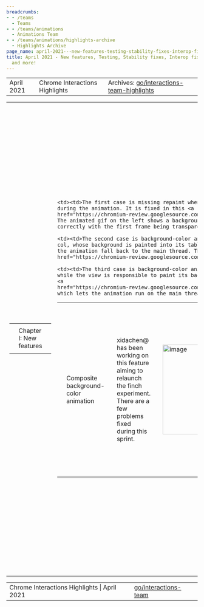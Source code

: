 ```yaml
---
breadcrumbs:
- - /teams
  - Teams
- - /teams/animations
  - Animations Team
- - /teams/animations/highlights-archive
  - Highlights Archive
page_name: april-2021---new-features-testing-stability-fixes-interop-fixes-metrics-and-more
title: April 2021 - New features, Testing, Stability fixes, Interop fixes, Metrics
  and more!
---
```


<table>
<tr>

<td>April 2021</td>

<td>Chrome Interactions Highlights</td>

<td>Archives: <a href="http://go/animations-team-highlights">go/interactions-team-highlights</a></td>

</tr>
</table>

<table>
<tr>

<td><table></td>
<td><tr></td>

<td><td>Chapter I: New features</td></td>

<td></tr></td>
<td></table></td>

<td><table></td>
<td><tr></td>

<td><td>Composite background-color animation</td></td>

<td><td>xidachen@ has been working on this feature aiming to relaunch the finch experiment. There are a few problems fixed during this sprint.</td></td>

<td><td><img alt="image" src="https://lh5.googleusercontent.com/F7Gd8acS30ufVNV31rACPtetP79aWl1e7A_6-egImHkIvP0HkTw8JezzJ9sGWDaTq90ESIT-AD2GzFziWEWT22vS8jQWypRx6XGa5jh1PhpJOqwv_e_l23yaTbPfPv7xIJzLY2ndjTOWTfw8mKN0kM5Utu3_KDwC3YtMCRXUdPwSR8VE" height=236 width=283></td></td>

<td><td>The first one is decouple paint and compositing, which is shown in the above diagram. Before, we call “CheckCanStartAnimationOnCompositor” during the paint stage to determine whether the element should be painted off the main thread or not. Then at the compositing stage, we call the function again to determine whether or not the animation can run on the compositor thread. This causes problems because the property tree node can change during the paint and compositing. The problem is now fixed in this <a href="https://chromium-review.googlesource.com/c/chromium/src/+/2740697">CL</a>, by not calling the above function during the paint stage, which requires us to implement a paint worklet code path to paint the element off the main thread.</td></td>

<td><td><img alt="image" src="https://lh5.googleusercontent.com/uMKCYFltvvzDFGgiOR0YM4RJAxCcXs2v1-CB6NjDKik24WSMmQ4l7QENYqmVBrwJXK_iYU-twKbkwe3qdmxuN4EhiUlAe-VzEbf3XzIQzcjdQAr2dF9fcDasCv9NrbXsOkwxvFDgd_G3PkzWVhUZFLJZpKkocEsCzFemLRAPJXyMr6c4" height=156.15577889447238 width=160.92156862745097><img alt="image" src="https://lh4.googleusercontent.com/mApGNxMJzTxfJyspM3dC2hDD5PxZPI0IbHlJXiUBojIatvcvUKruCfZ1dUaHo9oClrZybovSobha5abys1xu7JcVsoLuqVEnryeXE8O97ERzAPzQj5q_c3hfyxODc3alzEnHI9fSq6QtvcViSgCPrt1au2FDar9Yqf6hjyU7G3S6khE-" height=102 width=158></td></td>

<td><td>The second problem is missing repaint in a few cases, which is tracked in this <a href="http://crbug.com/1184832">bug</a>. During this sprint we have fixed most of them.</td></td>

    <td><td>The first case is missing repaint when the background is transparent
    during the animation. It is fixed in this <a
    href="https://chromium-review.googlesource.com/c/chromium/src/+/2739318">CL</a>.
    The animated gif on the left shows a background-color animation runs
    correctly with the first frame being transparent.</td></td>

    <td><td>The second case is background-color animation on table row or table
    col, whose background is painted into its table cell. In this case, we let
    the animation fall back to the main thread. This is fixed by this <a
    href="https://chromium-review.googlesource.com/c/chromium/src/+/2774182">CL</a>.</td></td>

    <td><td>The third case is background-color animation on the body animation,
    while the view is responsible to paint its background. It is fixed by this
    <a
    href="https://chromium-review.googlesource.com/c/chromium/src/+/2779551">CL</a>,
    which lets the animation run on the main thread.</td></td>

<td><td>Experimental: native paint worklet</td></td>

<td><td><img alt="image" src="https://lh6.googleusercontent.com/u4OXEWMRPI3jWZR3_7-yw4U3MTZzhp0HWcChG2GQzAplntSgS630soR4OHdF5FRPXDkcH7SBj2VLeubgwnZXuw5a2NbofZ5oLc_XC8DJtsB9DDmlo5WoSII-Ycf9sF9uSjis53JpIbp1CYXgoC1LR0CdJdR01p5Lc-eHpGfYPVoMxUSD" height=115 width=156><img alt="image" src="https://lh5.googleusercontent.com/LF-91rvLBmPzQjggeMwXQvees1eS98AvSlHfVn4zHgGdU-x2XVxiA9FOP3wfl2PGn_KACQX_Sl3nxmb2ve4xDOyLEohQ8TB0Nbt9NUh69KX4qok_Y8m6JT6fticXtTzNMTb0GRTKOc_FxERI9MKAcJiV_VILCai3Ip_iFD44VPgK6b9t" height=155.50314465408803 width=159.22981366459626></td></td>

<td><td>Our team is partnering with the skia team, to develop a variant of CSS paint worklet (a native paint worklet), to paint the background faster using native code.</td></td>

<td><td>The picture on the left shows example usage (full <a href="https://jsbin.com/foxasib/10/edit?html,css,js">JSBin</a> example). In the example, we don’t need to use the traditional CSS paint APIs such as “addModule” or “registerPaint”. Rather we use the “skottie” as the name to identify that this is native paint worklet.</td></td>

<td><td>The change is in a work-in-progress <a href="https://chromium-review.googlesource.com/c/chromium/src/+/2776692">CL</a>, currently the animation is running on the main thread, we need some more work to move it off the main thread.</td></td>

<td><td>Declarative show-hide explainer</td></td>

<td><td><img alt="image" src="https://lh4.googleusercontent.com/GBgzBa5UiaD5eZJ8uQvoFS6XgwJLNzTJXNxrAfI7YVCf1xXRAB_60I4NWtH6wq-0Hyu-CIIZfixOSVpjwGl4f084v0fUa2DX2UWifvj8i22ige0EO9VuvUDXKdamGPV72_e-DrmhwDxqb31lo6H1mlzbINbXAcxAg3cejGkZU4bpwYzY" height=181 width=283></td></td>

<td><td>flackr@ published an explainer for the plethora of options to implement tabs.</td></td>

<td><td>It has received early feedback from Brian Kardell regarding additional constraints and other options.</td></td>

<td></tr></td>
<td></table></td>

<td><table></td>
<td><tr></td>

<td><td>Chapter II: Testing</td></td>

<td><td>liviutinta@ fixed flaky test pointer_event_pointercapture_in_frame in this <a href="https://chromium-review.googlesource.com/c/chromium/src/+/2745276">CL</a>. Specifically, the issues found are:</td></td>

    <td><td>Successive test_driver.Actions().pointerMove might lead to coalesced
    pointermove events.</td></td>

    <td><td>test_driver.Actions().send() is asynchronous, the test assumed that
    it was synchronous.</td></td>

    <td><td>Differences between the test_driver.Actions() event streams between
    Windows/Linux.</td></td>

    <td><td>Order of pointerup/lostpointercapture when pointer travels across
    frames not well defined. Opened <a
    href="https://github.com/w3c/pointerevents/issues/355">PEWG</a> issue. This
    still leads to rare flaky runs.</td></td>

<td></tr></td>
<td></table></td>

<td><table></td>
<td><tr></td>

<td><td>Chapter III: Stability fixes</td></td>

<td></tr></td>
<td></table></td>

<td><table></td>
<td><tr></td>

<td><td>CHECK failure during cc animation timing calculation</td></td>

<td><td><img alt="image" src="https://lh3.googleusercontent.com/I6C6OMx1NCkE_II9gODyBjZWWhx5p3W5EP1eu9QYQ67bqgqud2m57pDBpCIjCTdU5W_UVj0ttJ926PJAUFi94fpXp_gFb2NcMzrkiFnZaSF2j7029gYhIZp6rd82bikH3O59P5zMboIwE1PrKfpfKt1Dz5xQjddJsCPcnp_3QOO6UW37" height=133 width=283></td></td>

<td><td>kevers@ worked on the problem where cc does timing calculations a bit differently from WAAPI with respect to animations. The problem is shown in the above code snippets. We verified the timing conversion as part of the check for eligibility to run on the compositor, but we didn’t consider time_offset when making the determination. The solution is to include time_offset in the calculation.</td></td>

<td><td>Crash GestureNavSimple::OnOverscrollModeChange</td></td>

<td><td><img alt="image" src="https://lh5.googleusercontent.com/esadj0fzfzQpcgNrzGxyJ_syNrllUSVLwrHXAJv_OCtJn6hHlnI3pe0Hg7DbE6G92o7-7S5sUrqYDAta_U2MKB_UOtr8p6Xm5myTsS2j_viQ4ZP_jNghQwYv3nJbCCe0BiHzUnXG9hrpPnGY4bQdzBqfy08kllRyV4tyks-2_FrQakoq" height=59 width=111><img alt="image" src="https://lh6.googleusercontent.com/xGKhq1xxbus-Etdfb4zkdnRLnUntPYGC8TSsG-pdoi1Za2hlfrNOvoPfHAwiRf-BcEJRJfkMI8pfWlpt9QOyXP5cEtYhLRU6kxLtpbTOTtKu139Jkt4t-NK1DXrM27SWOR9bmqQ6x-CejXQQ_KUV31DjCQ5Q6mNAPaWvKiPu7JnEfbu2" height=50 width=160></td></td>

<td><td>flackr@ <a href="https://chromium-review.googlesource.com/c/chromium/src/+/2791883">fixed</a> a crash that is due to object lifetime issue. The problem is that an unowned pointer was given to the RenderWidgetHostViewAura’s OverscrollController delegate, when the view did not guarantee that the delegate stayed alive. In some cases the web contents (and delegate) could be destroyed before the view resulting in using the deleted delegate.</td></td>

<td></tr></td>
<td><tr></td>

<td><td>Browser-verified user activation shows misleading data!</td></td>

<td><td>mustaq@ worked on the finch experiment on browser-verified user activation. Currently the finch data suggests verification failure rate is about 0.7%.</td></td>

    <td><td>Similar failures even in the Control groups where the feature is
    disabled.</td></td>

    <td><td>The Control group is consistently better/worse than the Enabled
    groups.</td></td>

    <td><td>This is the <a
    href="https://docs.google.com/document/d/1_4Tg9Bt1OXO6mjAF3a-gaH07G-siGKeSkj13GQnOmjo/edit#bookmark=id.qztvoysscbtv">report</a>
    for the finch.</td></td>

<td><td>The only explanation is maybe extension messaging <a href="https://bugs.chromium.org/p/chromium/issues/detail?id=957553">clobbering</a> user activation again. </td></td>

<td></tr></td>
<td><tr></td>

<td><td>Mac crash blink::Scrollbar::SetNeedsPaintInvaliation</td></td>

<td><td><img alt="image" src="https://lh4.googleusercontent.com/sVOLsU_m4QNyn5mYqClGfgBsCZW3e1ys7TI4OvXfsRN1GzmvXVlCMxpP-rS4tLhnzfTWG-dBOwXiSM-nvHq50uJTDahsBCMfOWL2m8FgR16jVOjzVbpduB2E67yyTUiwggkNj5RxYpArtk4jh0FIk5wXfJU5m-AoXfWegbEGQ6IeMLvb" height=108 width=139></td></td>

<td><td><img alt="image" src="https://lh4.googleusercontent.com/P2M4ziyZ_7xRlM5REV6gCNre90jI8MGnM0wPP1Tsz5cDmmCOS8-CxzwZVix1UvwO_OoM0vKFxKfYylxt4N0aUEDMiCvP_mKXovThUMrkQaKV2unX3V1wkg_6z33x_oTJf0zpkFljE89WuswLLelb079kVXKwkPeL0WmEYmte7lxhNrK0" height=63 width=135><img alt="image" src="https://lh6.googleusercontent.com/WYXgzyOiSZdyTOQXAMJHKLg5Yceo01s6NAzNrkeO5i_xJMPj-r9ohXH2UCj8yVMZizs9BFbKtdxKV1Dr1VBvz5d6vakEddv-skoYOF-DlmhjXSWDYAJ3VjfUALC8krWRz5WHEiwX560Zj2zg57vfY5tcmt6pU2BzSQgJ8Wf_q_EiGNFg" height=64 width=138></td></td>

<td><td>liviutinta@ fixed a crash related to scrollbar on mac.</td></td>

    <td><td>At first it looked like Scrollbar is used after free.</td></td>

    <td><td>In reality, in some cases animation_ is released/deallocated in the
    middle of the call to setCurrentProgress.</td></td>

    <td><td>The solution was to keep animation alive during setCurrentProgress
    by using Objective C retain/release.</td></td>

    <td><td>This is the top 7th renderer crash on latest beta on mac. It is
    responsible for 4 bugs (2 <a
    href="https://bugs.chromium.org/p/chromium/issues/list?q=id%3A1183276%2C1189926%2C&can=1">P1</a>
    release blockers, 2 <a
    href="https://bugs.chromium.org/p/chromium/issues/list?q=id%3A1194276%2C1193025%2C&can=1">P2s</a>).</td></td>

<td></tr></td>
<td></table></td>

<td><table></td>
<td><tr></td>

<td><td>Chapter IV: Interop fixes</td></td>

<td></tr></td>
<td></table></td>

<td><table></td>
<td><tr></td>

<td><td>Created sticky demo for web.dev interop article</td></td>

<td><td><img alt="image" src="https://lh6.googleusercontent.com/mbLti-1KairtHNLRhylAT2mv25lCbch_Io8o0tZr-K8Rpve-Mh_AQD221he3KB0b8SLzKv2iZ5VWToKlBXN0bZhj9OWJR1epEGleEwA5iHC7WvAv-6UDjJZM7XWwpfDiLSuD2iktSB1qV-ziDBEvrOUs9o62O_UwlAm4k7GMoEa-VuH4" height=231 width=283></td></td>

<td><td>flackr@ created a demo of one of the common remaining position sticky interop issues for the web.dev article <a href="https://web.dev/compact2021/">https://web.dev/compact2021/</a> which was published this sprint.</td></td>

<td><td>Scroll-snap support for writing modes</td></td>

<td><td><img alt="image" src="https://lh4.googleusercontent.com/GFUNUuZfoyToayBRC3SSWP7IphGoj22B-uK2MI6w_I6-1JtZRro9P9nAkTOEesL5x2mFSNpJupHzLMUACAijmKdKCzzfsDS-RiFYUfh0dfzJLFGKG2lohrqF4Yk8MQuQRd0ajDXD1YiyppnmXH0Sx_uXMNppwU92ya6FyHo4re7x62X7" height=94 width=134><img alt="image" src="https://lh3.googleusercontent.com/OHW5kXcg6uHP0ISGXjpN70Xv5R_pWv074djPWXZhWHlTCoRJCUepJecn0pdOMLx_uaQlqibW4a5Ck9tRyFNof02BWjS0B0Y_OQoGqPgOqeN6atzqWEeqpq-uLyZPKlGZIwOTHGMlpzLYmOVefrIZPJO7jatDhyf7FsmvLiRI4VT_9b5A" height=91 width=137></td></td>

<td><td> Old New</td></td>

<td><td>kevers@ worked on scroll-snap to enable support for writing modes.</td></td>

    <td><td>The image on the left-hand side shows the old behavior where some of
    the writing modes aren’t supported.</td></td>

    <td><td>The image on the right-hand side shows that we now support all the
    writing modes.</td></td>

<td></tr></td>
<td><tr></td>

<td><td>Scroll-snap outside of scroll corridors</td></td>

<td><td><img alt="image" src="https://lh6.googleusercontent.com/nbVYNy4089lUbQyUYlN0tceM9q7lgvjWwnyoBPEL_EzqB1gwtDQDOkkF5G5kOnUUKoW7ArYZyZOtkD_BxoFLxfV2Xr8n7j0oPOcOR3guzmksRFD6QIK1CPXYrM90TNWYBQupSn1CJtKBWoq-YSpqkoKPxym0rCELfP8qLIi_gQsanV4Z" height=95 width=284></td></td>

<td><td> Old</td></td>

<td><td><img alt="image" src="https://lh6.googleusercontent.com/rsWuZoc7YVjlNpE7wREzQc0RTkv9pZw8F-bkZj3TLFvKNtogc6x9jab1cmBSv_XCoSgAxcgJwRpe-_mjoYmHtxeItWjfLja5UnvUoTqw5TOpqM-OEm8gS4etqmfmNUPKsaXmAR3ZVjDAANclCHOazcLl73SIs9gE25SMWm9VFSqHVF-n" height=95 width=283></td></td>

<td><td> New</td></td>

<td><td>The missing block was offscreen in both x and y direction. Missed as a candidate search position when combining independent x & y searches.</td></td>

<td><td>Fixed tests in css/css-scroll-snap</td></td>

<td><td><img alt="image" src="https://lh3.googleusercontent.com/l9uxIeMwmRJdi2FjqcXUx3KYyqDwvM5YFvNQVSEaCrRzV7fQYVxQiB6ngmfhW780IaHHUz1WbDlcqIyRPAYbWRgDvdbgPYyYZN1RhfMok6hJ4CF1jwzMzHAEdG4gurz-n38Ao0gI7idIK5BGTqc2tRmlw3eS7EZ9MLDUgIPk3-0oa1mm" height=97 width=283></td></td>

<td><td>With the scroll-snap now support for writing mode and for snaps outside of the scroll corridor, a few tests has been fixed as shown in the above table.</td></td>

<td></tr></td>
<td></table></td>

<td><table></td>
<td><tr></td>

<td><td>Chapter V: Metrics</td></td>

<td></tr></td>
<td></table></td>

<td><table></td>
<td><tr></td>

<td><td>go/composite-relative-transform-finch</td></td>

<td><td>kevers@ worked on a document highlighting finch results for internal use only, the efforts includes</td></td>

    <td><td>Communicated highlights in finch tracker bug with confidential bits
    removed.</td></td>

    <td><td>Two cleanup CLs: one to remove the GCL for experiment, and one to
    remove the web feature flag.</td></td>

<td><td>Histograms for finger/pen drag distance</td></td>

<td><td>We need data for the ChromeOS proposal to allow bigger slop for pen taps.</td></td>

    <td><td>The existing Event.TouchMaxDistance won’t work for us. Because it is
    touch-only data, no data beyond slop rectangle.</td></td>

    <td><td><a
    href="https://chromium-review.googlesource.com/c/chromium/src/+/2779754">Added</a>
    new histograms that splits distance-data into pointer-types. Specifically,
    the histograms are Event.MaxDragDistance.{ERASER, FINGER, STYLUS}</td></td>

<td></tr></td>
<td></table></td>

<td><table></td>
<td><tr></td>

<td><td>Chapter VI: Bug Updates</td></td>

<td><td><img alt="image" src="https://lh3.googleusercontent.com/Z-g42rQ4ADjdsT_O_WaXL9uVbo-Cp7XWcC3wUaUyzb_n_sLC_kxtVvS6HIUmX3vFkWv9xDXlZ-3eigN7eyJ47GzDU8-W4b3Nvv1k5d_k6svPePvj-Az6a4P0nHLwPq03aufydp4s9KJsjB69ReM5ZbwjsvrkHv3oD1W_MlqM4q1bp751" height=150 width=273> <img alt="image" src="https://lh6.googleusercontent.com/lXMwy691OYhQjVo0UFkzcmVZq7P_QCCZeJjqC_C0_4Nt2LQXIVy8F4Q0bQYOLJZ0YBnQVHiM58ut2jBYn4dJGelO60TSiRxbCqYzkdGh7x4aN5hob-OFE1RIFBXAo-a5zxM8p8Gz85P4uKpdhONqppEp7-h5rBOkuwVyIB-GvKC13XQT" height=152 width=278></td></td>

<td><td>Our team is seeing a recent spike in P1s, and we are working on addressing the issues.</td></td>

<td></tr></td>
<td></table></td>

</tr>
</table>

<table>
<tr>

<td>Chrome Interactions Highlights | April 2021</td>

<td><a href="http://go/interactions-team">go/interactions-team</a></td>

</tr>
</table>